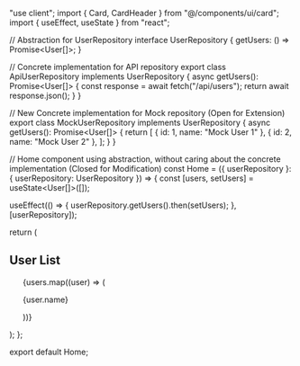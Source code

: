 "use client";
import { Card, CardHeader } from "@/components/ui/card";
import { useEffect, useState } from "react";

// Abstraction for UserRepository
interface UserRepository {
  getUsers: () => Promise<User[]>;
}

// Concrete implementation for API repository
export class ApiUserRepository implements UserRepository {
  async getUsers(): Promise<User[]> {
    const response = await fetch("/api/users");
    return await response.json();
  }
}

// New Concrete implementation for Mock repository (Open for Extension)
export class MockUserRepository implements UserRepository {
  async getUsers(): Promise<User[]> {
    return [
      { id: 1, name: "Mock User 1" },
      { id: 2, name: "Mock User 2" },
    ];
  }
}

// Home component using abstraction, without caring about the concrete implementation (Closed for Modification)
const Home = ({ userRepository }: { userRepository: UserRepository }) => {
  const [users, setUsers] = useState<User[]>([]);

  useEffect(() => {
    userRepository.getUsers().then(setUsers);
  }, [userRepository]);

  return (
    <section className="flex flex-col pad-x">
      <div className="text-left">
        <h1 className="text-xl font-bold mb-4">User List</h1>
        <ul className="gap-4 flex flex-col w-full">
          {users.map((user) => (
            <Card key={user.id}>
              <CardHeader>
                <p>{user.name}</p>
              </CardHeader>
            </Card>
          ))}
        </ul>
      </div>
    </section>
  );
};

export default Home;
